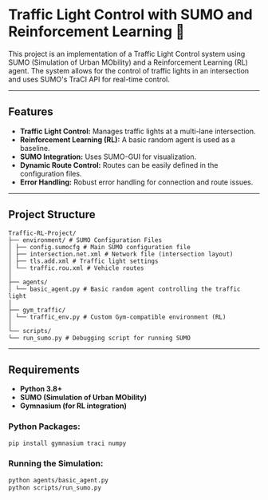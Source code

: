 # Traffic Light Control with SUMO and Reinforcement Learning 🚦

This project is an implementation of a Traffic Light Control system using SUMO (Simulation of Urban MObility) and a Reinforcement Learning (RL) agent. The system allows for the control of traffic lights in an intersection and uses SUMO's TraCI API for real-time control.

---

## Features
- **Traffic Light Control:** Manages traffic lights at a multi-lane intersection.
- **Reinforcement Learning (RL):** A basic random agent is used as a baseline.
- **SUMO Integration:** Uses SUMO-GUI for visualization.
- **Dynamic Route Control:** Routes can be easily defined in the configuration files.
- **Error Handling:** Robust error handling for connection and route issues.

---

## Project Structure
``` plaintext
Traffic-RL-Project/
├── environment/ # SUMO Configuration Files
│ ├── config.sumocfg # Main SUMO configuration file
│ ├── intersection.net.xml # Network file (intersection layout)
│ ├── tls.add.xml # Traffic light settings
│ └── traffic.rou.xml # Vehicle routes
│
├── agents/
│ └── basic_agent.py # Basic random agent controlling the traffic light
│
├── gym_traffic/
│ └── traffic_env.py # Custom Gym-compatible environment (RL)
│
└── scripts/
└── run_sumo.py # Debugging script for running SUMO
```

---

## Requirements
- **Python 3.8+**
- **SUMO (Simulation of Urban MObility)**
- **Gymnasium (for RL integration)**

### Python Packages:
```bash
pip install gymnasium traci numpy
```
### Running the Simulation:
```bash
python agents/basic_agent.py
python scripts/run_sumo.py
```
